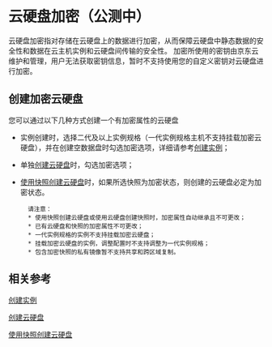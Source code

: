 # 云硬盘加密（公测中）

云硬盘加密指对存储在云硬盘上的数据进行加密，从而保障云硬盘中静态数据的安全性和数据在云主机实例和云硬盘间传输的安全性。
加密所使用的密钥由京东云维护和管理，用户无法获取密钥信息，暂时不支持使用您的自定义密钥对云硬盘进行加密。

## 创建加密云硬盘

您可以通过以下几种方式创建一个有加密属性的云硬盘

* 实例创建时，选择二代及以上实例规格（一代实例规格主机不支持挂载加密云硬盘），并在创建空数据盘时勾选加密选项，详细请参考[创建实例](../Instance/Create-Instance.md)；
* 单独[创建云硬盘](http://docs.jdcloud.com/cn/cloud-disk-service/create-cloud-disk)时，勾选加密选项；
* [使用快照创建云硬盘](http://docs.jdcloud.com/cn/cloud-disk-service/create-disk-by-snapshot)时，如果所选快照为加密状态，则创建的云硬盘必定为加密状态。

		请注意：
		* 使用快照创建云硬盘或使用云硬盘创建快照时，加密属性自动继承且不可更改；
        * 已有云硬盘和快照的加密属性不可更改；
        * 一代实例规格的实例不支持挂载加密云硬盘；
        * 挂载加密云硬盘的实例，调整配置时不支持调整为一代实例规格；
        * 包含加密快照的私有镜像暂不支持共享和跨区域复制。



## 相关参考

[创建实例](../Instance/Create-Instance.md)

[创建云硬盘](http://docs.jdcloud.com/cn/cloud-disk-service/create-cloud-disk)

[使用快照创建云硬盘](http://docs.jdcloud.com/cn/cloud-disk-service/create-disk-by-snapshot)
